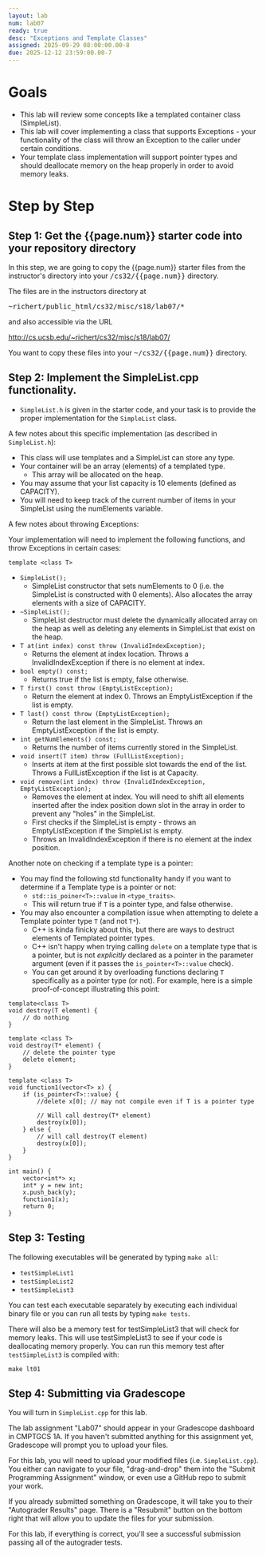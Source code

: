 ```yaml
---
layout: lab
num: lab07
ready: true
desc: "Exceptions and Template Classes"
assigned: 2025-09-29 08:00:00.00-8
due: 2025-12-12 23:59:00.00-7
---
```


# Goals

* This lab will review some concepts like a templated container class (SimpleList).
* This lab will cover implementing a class that supports Exceptions - your functionality of the class will throw an Exception to the caller under certain conditions.
* Your template class implementation will support pointer types and should deallocate memory on the heap properly in order to avoid memory leaks.

# Step by Step

## Step 1: Get the {{page.num}} starter code into your repository directory

In this step, we are going to copy the {{page.num}} starter files from the instructor's directory into your <tt>/cs32/{{page.num}}</tt> directory.

The files are in the instructors directory at 

<tt>~richert/public_html/cs32/misc/s18/lab07/*</tt>

and also accessible via the URL

<http://cs.ucsb.edu/~richert/cs32/misc/s18/lab07/>

You want to copy these files into your <tt>~/cs32/{{page.num}}</tt> directory.

## Step 2: Implement the SimpleList.cpp functionality.

* `SimpleList.h` is given in the starter code, and your task is to provide the proper implementation for the `SimpleList` class.

A few notes about this specific implementation (as described in `SimpleList.h`):

* This class will use templates and a SimpleList can store any type.
* Your container will be an array (elements) of a templated type.
	* This array will be allocated on the heap.
* You may assume that your list capacity is 10 elements (defined as CAPACITY).
* You will need to keep track of the current number of items in your SimpleList using the numElements variable.

A few notes about throwing Exceptions:

Your implementation will need to implement the following functions, and throw Exceptions in certain cases:

`template <class T>`
* `SimpleList();`
	* SimpleList constructor that sets numElements to 0 (i.e. the SimpleList is constructed with 0 elements). Also allocates the array elements with a size of CAPACITY.
* `~SimpleList();`
	* SimpleList destructor must delete the dynamically allocated array on the heap as well as deleting any elements in SimpleList that exist on the heap.
* `T at(int index) const throw (InvalidIndexException);`
	* Returns the element at index location. Throws a InvalidIndexException if there is no element at index.
* `bool empty() const;`
	* Returns true if the list is empty, false otherwise.
* `T first() const throw (EmptyListException);`
	* Return the element at index 0. Throws an EmptyListException if the list is empty.
* `T last() const throw (EmptyListException);`
	* Return the last element in the SimpleList. Throws an EmptyListException if the list is empty.
* `int getNumElements() const;`
	* Returns the number of items currently stored in the SimpleList.
* `void insert(T item) throw (FullListException);`
	* Inserts at item at the first possible slot towards the end of the list. Throws a FullListException if the list is at Capacity.
* `void remove(int index) throw (InvalidIndexException, EmptyListException);`
	* Removes the element at index. You will need to shift all elements inserted after the index position down slot in the array in order to prevent any "holes" in the SimpleList.
	* First checks if the SimpleList is empty - throws an EmptyListException if the SimpleList is empty.
	* Throws an InvalidIndexException if there is no element at the index position.

Another note on checking if a template type is a pointer:

* You may find the following std functionality handy if you want to determine if a Template type is a pointer or not:
	* `std::is_poiner<T>::value` in `<type_traits>`.
	* This will return true if `T` is a pointer type, and false otherwise.
* You may also encounter a compilation issue when attempting to delete a Template pointer type `T` (and not `T*`).
	* C++ is kinda finicky about this, but there are ways to destruct elements of Templated pointer types.
	* C++ isn't happy when trying calling `delete` on a template type that is a pointer, but is not <i>explicitly</i> declared as a pointer in the parameter argument (even if it passes the `is_pointer<T>::value` check).
	* You can get around it by overloading functions declaring `T` specifically as a pointer type (or not). For example, here is a simple proof-of-concept illustrating this point:

```
template<class T>
void destroy(T element) {
	// do nothing
}

template <class T>
void destroy(T* element) {
	// delete the pointer type
	delete element;
}

template <class T>
void function1(vector<T> x) {
	if (is_pointer<T>::value) {
		//delete x[0]; // may not compile even if T is a pointer type

		// Will call destroy(T* element)
		destroy(x[0]);
	} else {
		// will call destroy(T element)
		destroy(x[0]);
	}
}

int main() {
	vector<int*> x;
	int* y = new int;
	x.push_back(y);
	function1(x);
	return 0;
}
```

## Step 3: Testing

The following executables will be generated by typing `make all`:

* `testSimpleList1`
* `testSimpleList2`
* `testSimpleList3`

You can test each executable separately by executing each individual binary file or you can run all tests by typing `make tests`.

There will also be a memory test for testSimpleList3 that will check for memory leaks. This will use testSimpleList3 to see if your code is deallocating memory properly. You can run this memory test after `testSimpleList3` is compiled with:

`make lt01`

## Step 4: Submitting via Gradescope

You will turn in `SimpleList.cpp` for this lab.

The lab assignment "Lab07" should appear in your Gradescope dashboard in CMPTGCS 1A. If you haven't submitted anything for this assignment yet, Gradescope will prompt you to upload your files.

For this lab, you will need to upload your modified files (i.e. `SimpleList.cpp`). You either can navigate to your file, "drag-and-drop" them into the "Submit Programming Assignment" window, or even use a GitHub repo to submit your work.

If you already submitted something on Gradescope, it will take you to their "Autograder Results" page. There is a "Resubmit" button on the bottom right that will allow you to update the files for your submission.

For this lab, if everything is correct, you'll see a successful submission passing all of the autograder tests.

